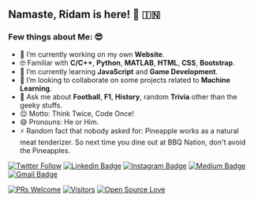 ## Namaste, Ridam is here! 🙏 🇮🇳

### Few things about Me: 😎

- 🔭 I’m currently working on my own **Website**.
- 🤓 Familiar with **C/C++**, **Python**, **MATLAB**, **HTML**, **CSS**, **Bootstrap**.
- 🌱 I’m currently learning **JavaScript** and **Game Development**.
- 👯 I’m looking to collaborate on some projects related to **Machine Learning**.
- 💬 Ask me about **Football**, **F1**, **History**, random **Trivia** other than the geeky stuffs.
- 😌 Motto: Think Twice, Code Once!
- 😄 Pronouns: He or Him.
- ⚡ Random fact that nobody asked for: Pineapple works as a natural meat tenderizer. So next time you dine out at BBQ Nation, don't avoid the Pineapples.

[![Twitter Follow](https://img.shields.io/twitter/follow/Algo_Ridam?style=social)](https://twitter.com/Algo_Ridam) 
[![Linkedin Badge](https://img.shields.io/badge/-algoridam003-blue?style=flat-square&logo=Linkedin&logoColor=white&link=https://www.linkedin.com/in/algoridam003/)](https://www.linkedin.com/in/algoridam003/)
[![Instagram Badge](https://img.shields.io/badge/-algo._.ridam-purple?style=flat-square&logo=instagram&logoColor=white&link=https://instagram.com/algo._.ridam/)](https://instagram.com/algo._.ridam)
[![Medium Badge](https://img.shields.io/badge/-@rhazra0602-03a57a?style=flat-square&labelColor=000000&logo=Medium&link=https://medium.com/@rhazra0602/)](https://medium.com/@rhazra0602)
[![Gmail Badge](https://img.shields.io/badge/-rhazra0602@gmail.com-c14438?style=flat-square&logo=Gmail&logoColor=white&link=mailto:rhazra0602@gmail.com)](mailto:rhazra0602@gmail.com)

[![PRs Welcome](https://img.shields.io/badge/PRs-welcome-brightgreen.svg?style=flat&logo=github)](https://github.com/rhazra-003) [![Visitors](https://visitor-badge.glitch.me/badge?page_id=rhazra-003.visitor-badge)](https://github.com/rhazra-003) [![Open Source Love](https://badges.frapsoft.com/os/v2/open-source.svg?v=103)](https://github.com/rhazra-003)
